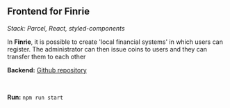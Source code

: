 ## Frontend for Finrie

*Stack: Parcel, React, styled-components*

In **Finrie**, it is possible to create 'local financial systems' in which users can register. The administrator can then issue coins to users and they can transfer them to each other

**Backend:** [Github repository](https://github.com/IlyaLightman/finrie-back)

<br>

**Run:** `npm run start`
